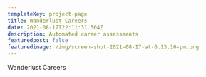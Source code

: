 ```yaml
---
templateKey: project-page
title: Wanderlust Careers
date: 2021-08-17T22:11:31.504Z
description: Automated career assessments
featuredpost: false
featuredimage: /img/screen-shot-2021-08-17-at-6.13.16-pm.png
---
```

Wanderlust Careers